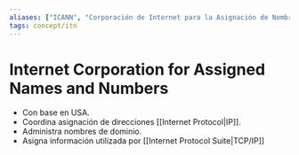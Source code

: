 ```yaml
---
aliases: ["ICANN", "Corporación de Internet para la Asignación de Nombres y Números"]
tags: concept/itn
---
```


# Internet Corporation for Assigned Names and Numbers
- Con base en USA.
- Coordina asignación de direcciones [[Internet Protocol|IP]].
- Administra nombres de dominio.
- Asigna información utilizada por [[Internet Protocol Suite|TCP/IP]]